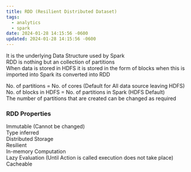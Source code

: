 ```yaml
---
title: RDD (Resilient Distributed Dataset)
tags:
  - analytics
  - spark
date: 2024-01-28 14:15:56 -0600
updated: 2024-01-28 14:15:56 -0600
---
```


It is the underlying Data Structure used by Spark  
RDD is nothing but an collection of partitions  
When data is stored in HDFS it is stored in the form of blocks when this is imported into Spark its converted into RDD

No. of partitions = No. of cores (Default for All data source leaving HDFS)  
No. of blocks in HDFS = No. of partitions in Spark (HDFS Default)  
The number of partitions that are created can be changed as required

### RDD Properties

Immutable (Cannot be changed)  
Type inferred  
Distributed Storage  
Resilient  
In-memory Computation  
Lazy Evaluation (Until Action is called execution does not take place)  
Cacheable

